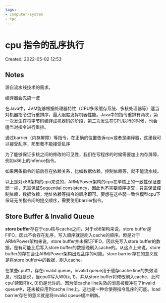 ```yaml
---
tags:
- computer-system
- hpc
---
```


# cpu 指令的乱序执行

Created: 2022-05-02 12:53

## Notes

源自流水线技术的需求。

编译器会先搞一波

在Java中，JVM能够根据处理器特性（CPU多级缓存系统、多核处理器等）适当对机器指令进行重排序，最大限度发挥机器性能。Java中的指令重排有两次，第一次发生在将字节码编译成机器码的阶段，第二次发生在CPU执行的时候，也会适当对指令进行重排。

通过barrier（内存屏障）等指令，在正确的位置告诉cpu或者是编译器，这里我可以接受乱序，那里我不能接受乱序

为了能够保证多核之间的修改的可见性，我们在写程序的时候需要加上内存屏障，例如x86上的mfence指令。

如果两条指令的前后存在依赖关系，比如数据依赖，控制依赖等，就不能流水线。

以上是对x86架构的cpu来说的，ARM/Power架构的cpu在单核上的一致性保证要弱一些，无需保证Sequential consistency，因此也不需要顺序提交，只需保证控制依赖，数据依赖，地址依赖等指令的顺序即可。要想在这些弱一致性模型cpu下保证无关指令间的提交顺序，需要使用barrier指令。

## **Store Buffer & Invalid Queue**

**store buffer**存在于cpu核与cache之间，对于x86架构来说，store buffer是FIFO，因此不会存在乱序，写入顺序就是刷入cache的顺序。但是对于ARM/Power架构来说，store buffer并未保证FIFO，因此先写入store buffer的数据，是有可能比后写入store buffer的数据晚刷入cache的。从这点上来说，store buffer的存在会让ARM/Power架构出现乱序的可能。store barrier存在的意义就是将store buffer中的数据，刷入cache。

在某些cpu中，存在invalid queue。invalid queue用于缓存cache line的失效消息，也就是说，当cpu0写入W0(x, 1)，并从store buffer将修改刷入cache，此时cpu1读取R1(x, 0)仍是允许的。因为使cache line失效的消息被缓冲在了invalid queue中，还未被应用到cache line上。这也是一种会使得指令乱序的可能。load barrier存在的意义就是将invalid queue缓冲刷新。
